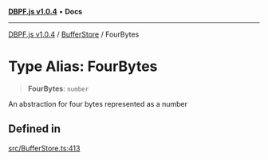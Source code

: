 [**DBPF.js v1.0.4**](../../README.md) • **Docs**

***

[DBPF.js v1.0.4](../../README.md) / [BufferStore](../README.md) / FourBytes

# Type Alias: FourBytes

> **FourBytes**: `number`

An abstraction for four bytes represented as a number

## Defined in

[src/BufferStore.ts:413](https://github.com/anonhostpi/DBPF.js/blob/e569a7b6dd4749dd61bb4dc9869d762307968221/src/BufferStore.ts#L413)
